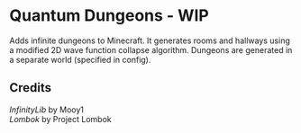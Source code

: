 # Quantum Dungeons - WIP

Adds infinite dungeons to Minecraft. It generates rooms and hallways using a modified 2D wave function collapse algorithm. Dungeons are generated in a separate world (specified in config).

## Credits

*InfinityLib* by Mooy1  
*Lombok* by Project Lombok
